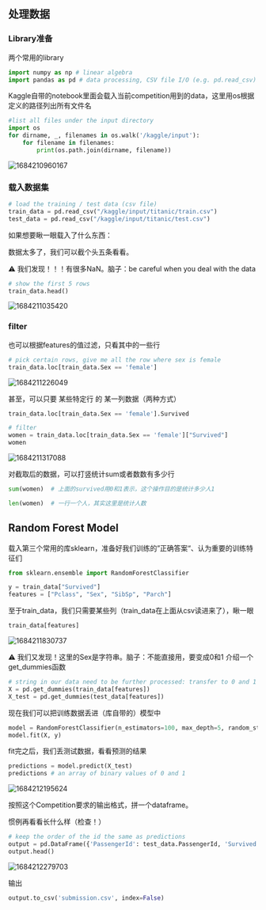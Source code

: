 ## 处理数据
### Library准备
两个常用的library
```python
import numpy as np # linear algebra
import pandas as pd # data processing, CSV file I/O (e.g. pd.read_csv)
```

Kaggle自带的notebook里面会载入当前competition用到的data，这里用os根据定义的路径列出所有文件名
```python
#list all files under the input directory
import os
for dirname, _, filenames in os.walk('/kaggle/input'):
    for filename in filenames:
        print(os.path.join(dirname, filename))
```
![1684210960167](https://github.com/ChaosuiPeng/Kaggle_Note/assets/39878006/df401865-de76-44c1-af11-69822025898c)

### 载入数据集
```python
# load the training / test data (csv file)
train_data = pd.read_csv("/kaggle/input/titanic/train.csv")
test_data = pd.read_csv("/kaggle/input/titanic/test.csv")
```

如果想要瞅一眼载入了什么东西：

数据太多了，我们可以截个头五条看看。

⚠ 我们发现！！！有很多NaN。脑子：be careful when you deal with the data
```python
# show the first 5 rows
train_data.head() 
```
![1684211035420](https://github.com/ChaosuiPeng/Kaggle_Note/assets/39878006/3395bf36-e619-4ddb-abf3-7a2d4c9dfba9)

### filter
也可以根据features的值过滤，只看其中的一些行
```python
# pick certain rows, give me all the row where sex is female
train_data.loc[train_data.Sex == 'female']
```
![1684211226049](https://github.com/ChaosuiPeng/Kaggle_Note/assets/39878006/99a86478-f6ff-4655-b656-12583cc72df8)

甚至，可以只要 某些特定行 的 某一列数据（两种方式）
```python
train_data.loc[train_data.Sex == 'female'].Survived
```
```python
# filter
women = train_data.loc[train_data.Sex == 'female']["Survived"]
women
```
![1684211317088](https://github.com/ChaosuiPeng/Kaggle_Note/assets/39878006/8e381cef-435e-47ae-947d-75f78a4cd402)

对截取后的数据，可以打竖统计sum或者数数有多少行
```python
sum(women)  # 上面的survived用0和1表示，这个操作目的是统计多少人1
```
```python
len(women)  # 一行一个人，其实这里是统计人数
```

## Random Forest Model
载入第三个常用的库sklearn，准备好我们训练的”正确答案“、认为重要的训练特征们
```python
from sklearn.ensemble import RandomForestClassifier

y = train_data["Survived"]
features = ["Pclass", "Sex", "SibSp", "Parch"]
```

至于train_data，我们只需要某些列（train_data在上面从csv读进来了），瞅一眼
```python
train_data[features]
```
![1684211830737](https://github.com/ChaosuiPeng/Kaggle_Note/assets/39878006/2ef6b677-8ee1-4933-9515-7a9e938cee46)

⚠ 我们又发现！这里的Sex是字符串。脑子：不能直接用，要变成0和1
介绍一个get_dummies函数
```python
# string in our data need to be further processed: transfer to 0 and 1
X = pd.get_dummies(train_data[features])
X_test = pd.get_dummies(test_data[features])
```

现在我们可以把训练数据丢进（库自带的）模型中
```python
model = RandomForestClassifier(n_estimators=100, max_depth=5, random_state=1)
model.fit(X, y)
```

fit完之后，我们丢测试数据，看看预测的结果
```python
predictions = model.predict(X_test)
predictions # an array of binary values of 0 and 1
```
![1684212195624](https://github.com/ChaosuiPeng/Kaggle_Note/assets/39878006/2b7ade8b-0831-45d0-beb9-7a3f90875d75)

按照这个Competition要求的输出格式，拼一个dataframe。

惯例再看看长什么样（检查！）
```python
# keep the order of the id the same as predictions
output = pd.DataFrame({'PassengerId': test_data.PassengerId, 'Survived': predictions})
output.head()
```
![1684212279703](https://github.com/ChaosuiPeng/Kaggle_Note/assets/39878006/af189313-2d66-4206-8d1f-4b805afcf0f7)

输出
```python
output.to_csv('submission.csv', index=False)
```

